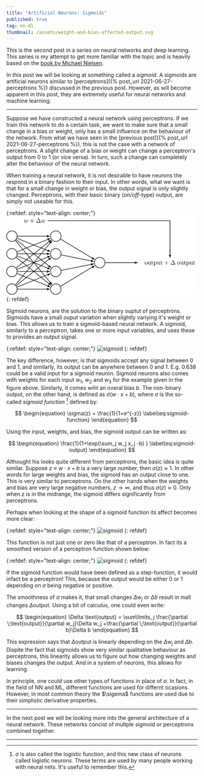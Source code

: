 ```yaml
---
title: "Artificial Neurons: Sigmoids"
published: true
tag: nn-dl
thumbnail: /assets/weight-and-bias-affected-output.svg
---
```


This is the second post in a series on neural networks and deep learning. This
series is my attempt to get more familiar with the topic and is heavily based on
the [book by Michael Nielsen](http://neuralnetworksanddeeplearning.com/).

In this post we will be looking at something called a *sigmoid*. A sigmoids are
artificial neurons similar to [perceptrons]({% post_url
2021-06-27-perceptrons %})  discussed in the previous post. However, as will
become apparent in this post, they are extremely useful for neural networks and
machine learning.

<hr>

Suppose we have constructed a neural network using perceptrons. If we train this
network to do a certain task, we want to make sure that a small change in a bias
or weight, only has a small influence on the behaviour of the network. From what
we have seen in the [previous post]({% post_url 2021-06-27-perceptrons %}), this
is not the case with a network of perceptrons. A slight change of a bias or
weight can change a perceptron's output from 0 to 1 (or vice versa). In turn,
such a change can completely alter the behaviour of the neural network.

When training a neural network, it is not desirable to have neurons the respond
in a binary fashion to their input. In other words, what we want is that for a
small change in weight or bias, the output signal is only slightly changed.
Perceptrons, with their basic binary (*on/off*-type) output, are simply not
useable for this.


{:refdef: style="text-align: center;"}
![weights and biasn](/assets/weight-and-bias-affected-output.svg)
{: refdef}

Sigmoid neurons, are the solution to the binary ouptut of perceptrons. Sigmoids
have a small ouput variation when slightly variying it's weight or bias. This
allows us to train a sigmoid-based neural network. A sigmoid, similarly to a
perceptron, takes one or more input variables, and uses these to provides an
output signal.

{:refdef: style="text-align: center;"}
![sigmoid](/assets/sigmoid.svg)
{: refdef}

The key difference, however, is that sigmoids accept any signal between 0 and 1,
and similarly, its output can be anywhere between 0 and 1. E.g. 0.638 could be a
valid input for a sigmoid neuron. Sigmoid neurons also comes with weights for
each input $w_1$, $w_2$ and $w_3$ for the example given in the figure above.
Similarly, it comes wiht an overal bias $b$. The non-binary output, on the other
hand, is defined as $\sigma (w\cdot x + b)$, where $\sigma$ is the so-called
*sigmoid function* [^1] defined by:

$$ \begin{equation}
\sigma(z) = \frac{1}{1+e^{-z}}
\label{eq:sigmoid-function}
 \end{equation} $$

Using the input, weights, and bias, the sigmoid output can be written as:

$$ \begin{equation}
\frac{1}{1+\exp(\sum_j w_j x_j -b) }
\label{eq:sigmoid-output}
 \end{equation} $$

 Althought his looks quite different from perceptrons, the basic idea is quite
 similar. Suppose $z\equiv w \cdot x +b$ is a very large number, then
 $\sigma(z)\approx 1$. In other words for large weights and bias, the sigmoid
 has an output close to one. This is very similar to perceptrons. On the other
 hands when the weights and bias are very large negative numbers, $z \to
 \infty$, and thus $\sigma(z)\approx 0$. Only when $z$ is in the midrange, the
 sigmoid differs significantly from perceptrons.

Perhaps when looking at the shape of a sigmoid function its affect becomes more
clear:

{:refdef: style="text-align: center;"}
![sigmoid](/assets/sigmoid-function.svg)
{: refdef}

This function is not just one or zero like that of a perceptron. In fact its a
smoothed version of a perceptron function shown below:

{:refdef: style="text-align: center;"}
![sigmoid](/assets/perceptron-function.svg)
{: refdef}

If the sigmoid function would have been defined as a step-function, it would
infact be a perceptron! This, because the output would be either 0 or 1
depending on $\sigma$ being negative or positive.

The smoothness of $\sigma$ makes it, that small changes $\Delta w_j$ or $\Delta
b$ result in mall changes  $\Delta \text{output}$. Using a bit of calculus, one
could even write:

$$ \begin{equation}
\Delta \text{output} = \sum\limits_j \frac{\partial \;\text{output}}{\partial
w_j}\Delta w_j +\frac{\partial \;\text{output}}{\partial b}\Delta b
 \end{equation} $$

This expression says that $\Delta \text{output}$ is linearly depending on the
$\Delta w_j$  and $\Delta b$. Dispite the fact that sigmoids show very similar
qualitative behaviour as perceptrons, this linearity allows us to figure out how
changing weights and biases changes the output. And in a system of neurons, this
allows for learning.

In principle, one could use other types of functions in place of $\sigma$. In
fact, in the field of NN and ML, different functions are used for differnt
ocasions. However, in most common theory the $\sigema$ functions are used due to
their simplistic derivative properties.

<hr>

In the next post we will be looking more into the general architecture of a 
neural network. These networks concist of multple sigmoid or perceptrons
combined together.

[^1]: $\sigma$ is also called the logistic function, and this new class of neurons called logistic neurons. These terms are used by many people working with neural nets. It's useful to remember this.

<hr>

